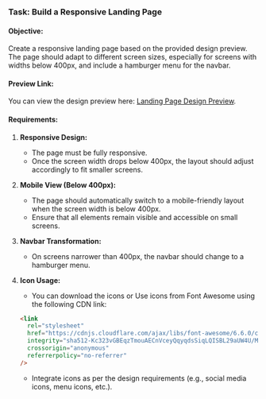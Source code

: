 ### Task: Build a Responsive Landing Page

#### **Objective:**
Create a responsive landing page based on the provided design preview. The page should adapt to different screen sizes, especially for screens with widths below 400px, and include a hamburger menu for the navbar.

#### **Preview Link:**
You can view the design preview here: [Landing Page Design Preview](https://drive.google.com/file/d/1xaFfww8O1kuzU9KboX04nq-KF2hHbkau/view?usp=sharing).

#### **Requirements:**
1. **Responsive Design:**
   - The page must be fully responsive.
   - Once the screen width drops below 400px, the layout should adjust accordingly to fit smaller screens.

2. **Mobile View (Below 400px):**
   - The page should automatically switch to a mobile-friendly layout when the screen width is below 400px.
   - Ensure that all elements remain visible and accessible on small screens.

3. **Navbar Transformation:**
   - On screens narrower than 400px, the navbar should change to a hamburger menu.

4. **Icon Usage:**
   -  You can download the icons or Use icons from Font Awesome using the following CDN link:
     ```html
     <link
       rel="stylesheet"
       href="https://cdnjs.cloudflare.com/ajax/libs/font-awesome/6.6.0/css/all.min.css"
       integrity="sha512-Kc323vGBEqzTmouAECnVceyQqyqdsSiqLQISBL29aUW4U/M7pSPA/gEUZQqv1cwx4OnYxTxve5UMg5GT6L4JJg=="
       crossorigin="anonymous"
       referrerpolicy="no-referrer"
     />
     ```
   - Integrate icons as per the design requirements (e.g., social media icons, menu icons, etc.).
